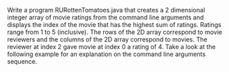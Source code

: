 Write a program RURottenTomatoes.java that creates a 2 dimensional integer array of movie ratings from the command line arguments and displays the index of the movie that has the highest sum of ratings. Ratings range from 1 to 5 (inclusive). The rows of the 2D array correspond to movie reviewers and the columns of the 2D array correspond to movies. The reviewer at index 2 gave movie at index 0 a rating of 4. Take a look at the following example for an explanation on the command line arguments sequence.

